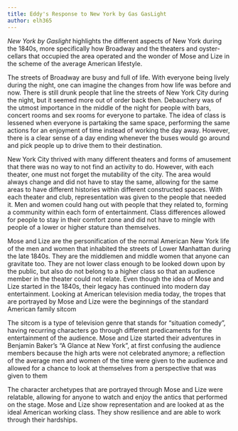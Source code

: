 ```yaml
---
title: Eddy's Response to New York by Gas GasLight
author: elh365
---
```


_New York by Gaslight_ highlights the different aspects of New York during the 1840s, more specifically how Broadway and the theaters and oyster-cellars that occupied the area operated and the wonder of Mose and Lize in the scheme of the average American lifestyle.

The streets of Broadway are busy and full of life. With everyone being lively during the night, one can imagine the changes from how life was before and now. There is still drunk people that line the streets of New York City during the night, but it seemed more out of order back then. Debauchery was of the utmost importance in the middle of the night for people with bars, concert rooms and sex rooms for everyone to partake. The idea of class is lessened when everyone is partaking the same space, performing the same actions for an enjoyment of time instead of working the day away. However, there is a clear sense of a day ending whenever the buses would go around and pick people up to drive them to their destination.

New York City thrived with many different theaters and forms of amusement that there was no way to not find an activity to do. However, with each theater, one must not forget the mutability of the city. The area would always change and did not have to stay the same, allowing for the same areas to have different histories within different constructed spaces. With each theater and club, representation was given to the people that needed it. Men and women could hang out with people that they related to, forming a community within each form of entertainment. Class differences allowed for people to stay in their comfort zone and did not have to mingle with people of a lower or higher stature than themselves.

Mose and Lize are the personification of the normal American New York life of the men and women that inhabited the streets of Lower Manhattan during the late 1840s. They are the middlemen and middle women that anyone can gravitate too. They are not lower class enough to be looked down upon by the public, but also do not belong to a higher class so that an audience member in the theater could not relate. Even though the idea of Mose and Lize started in the 1840s, their legacy has continued into modern day entertainment. Looking at American television media today, the tropes that are portrayed by Mose and Lize were the beginnings of the standard American family sitcom

The sitcom is a type of television genre that stands for “situation comedy”, having recurring characters go through different predicaments for the entertainment of the audience. Mose and Lize started their adventures in Benjamin Baker’s “A Glance at New York”, at first confusing the audience members because the high arts were not celebrated anymore; a reflection of the average men and women of the time were given to the audience and allowed for a chance to look at themselves from a perspective that was given to them

The character archetypes that are portrayed through Mose and Lize were relatable, allowing for anyone to watch and enjoy the antics that performed on the stage. Mose and Lize show representation and are looked at as the ideal American working class. They show resilience and are able to work through their hardships.

